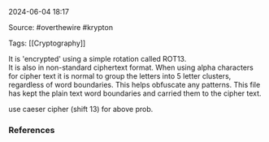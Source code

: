 
2024-06-04 18:17

Source: #overthewire #krypton

Tags: [[Cryptography]]

It is 'encrypted' using a simple rotation called ROT13.  
It is also in non-standard ciphertext format.  When using alpha characters for cipher text it is normal to group the letters into 5 letter clusters, regardless of word boundaries.  This helps obfuscate any patterns.
This file has kept the plain text word boundaries and carried them to the cipher text.

use caeser cipher (shift 13) for above prob. 
### References
